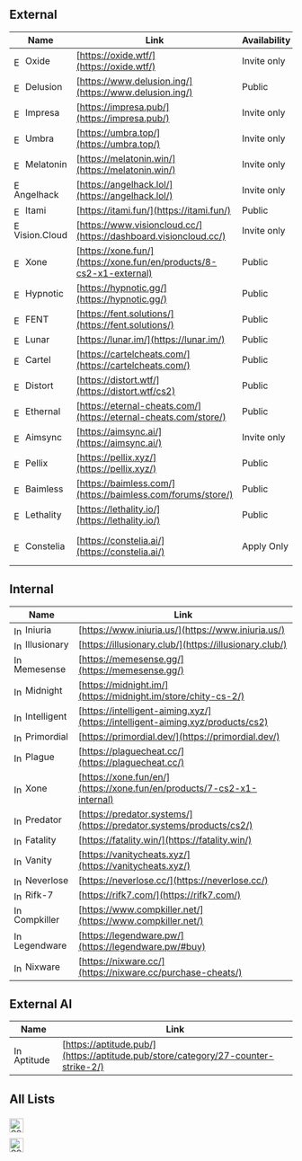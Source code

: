 ## External

| Name                                                                                                | Link                                                                   | Availability  | Price         | Notes         |
|-----------------------------------------------------------------------------------------------------|------------------------------------------------------------------------|---------------|---------------|---------------|
| <img src="https://i.imgur.com/cIZfNPa.png" alt="External Icon" width="16" height="16" style="vertical-align: middle;"> Oxide         | [https://oxide.wtf/](https://oxide.wtf/)                               | Invite only | €15.00 |               |
| <img src="https://i.imgur.com/ThrFKUa.png" alt="External Icon" width="16" height="16" style="vertical-align: middle;"> Delusion      | [https://www.delusion.ing/](https://www.delusion.ing/)                 | Public      | $9.99  |               |
| <img src="https://i.imgur.com/57YZOGR.png" alt="External Icon" width="16" height="16" style="vertical-align: middle;"> Impresa       | [https://impresa.pub/](https://impresa.pub/)                           | Invite only | €8.00  |               |
| <img src="https://i.imgur.com/M16uWMQ.png" alt="External Icon" width="16" height="16" style="vertical-align: middle;"> Umbra         | [https://umbra.top/](https://umbra.top/)                               | Invite only | €12.99 |               |
| <img src="https://i.imgur.com/6iwDydl.png" alt="External Icon" width="16" height="16" style="vertical-align: middle;"> Melatonin     | [https://melatonin.win/](https://melatonin.win/)                       | Invite only | $9.99  |               |
| <img src="https://i.imgur.com/lTic2vy.png" alt="External Icon" width="16" height="16" style="vertical-align: middle;"> Angelhack     | [https://angelhack.lol/](https://angelhack.lol/)                       | Invite only | £3.00  |               |
| <img src="https://i.imgur.com/nZqgKj5.png" alt="External Icon" width="16" height="16" style="vertical-align: middle;"> Itami         | [https://itami.fun/](https://itami.fun/)                               | Public      | €5.00  |               |
| <img src="https://i.imgur.com/u2gzGUY.png" alt="External Icon" width="16" height="16" style="vertical-align: middle;"> Vision.Cloud  | [https://www.visioncloud.cc/](https://dashboard.visioncloud.cc/)       | Invite only | €5.00  |               |
| <img src="https://i.imgur.com/vtSmVUh.png" alt="External Icon" width="16" height="16" style="vertical-align: middle;"> Xone          | [https://xone.fun/](https://xone.fun/en/products/8-cs2-x1-external)    | Public      | 499₽   |               |
| <img src="https://i.imgur.com/8YyRwau.png" alt="External Icon" width="16" height="16" style="vertical-align: middle;"> Hypnotic      | [https://hypnotic.gg/](https://hypnotic.gg/)                           | Public      | $4.99  |               |
| <img src="https://i.imgur.com/B2OYVVi.png" alt="External Icon" width="16" height="16" style="vertical-align: middle;"> FENT          | [https://fent.solutions/](https://fent.solutions/)                     | Public      | €9.99  |               |
| <img src="https://i.imgur.com/NS8ThFx.png" alt="External Icon" width="16" height="16" style="vertical-align: middle;"> Lunar         | [https://lunar.im/](https://lunar.im/)                                 | Public      | €6.99  |               |
| <img src="https://i.imgur.com/dQhuLwO.png" alt="External Icon" width="16" height="16" style="vertical-align: middle;"> Cartel        | [https://cartelcheats.com/](https://cartelcheats.com/)                 | Public      | $6.50  |               |
| <img src="https://i.imgur.com/3BZNS4e.png" alt="External Icon" width="16" height="16" style="vertical-align: middle;"> Distort       | [https://distort.wtf/](https://distort.wtf/cs2)                        | Public      | $15.00 |               |
| <img src="https://i.imgur.com/qAe7W04.png" alt="External Icon" width="16" height="16" style="vertical-align: middle;"> Ethernal      | [https://eternal-cheats.com/](https://eternal-cheats.com/store/)       | Public      | €9.00  |               |
| <img src="https://i.imgur.com/kPCY3LQ.png" alt="External Icon" width="16" height="16" style="vertical-align: middle;"> Aimsync       | [https://aimsync.ai/](https://aimsync.ai/)                             | Invite only | €14.99 |               |
| <img src="https://i.imgur.com/0hOhoYU.png" alt="External Icon" width="16" height="16" style="vertical-align: middle;"> Pellix        | [https://pellix.xyz/](https://pellix.xyz/)                             | Public      | $4.00  |               |
| <img src="https://i.imgur.com/uDBQ9xP.png" alt="External Icon" width="16" height="16" style="vertical-align: middle;"> Baimless      | [https://baimless.com/](https://baimless.com/forums/store/)            | Public      | €12.99 | Writes Memory |
| <img src="https://i.imgur.com/602B3vX.png" alt="External Icon" width="16" height="16" style="vertical-align: middle;"> Lethality     | [https://lethality.io/](https://lethality.io/)                         | Public      | $9.00  |               |
| <img src="https://i.imgur.com/c6oBnXD.png" alt="External Icon" width="16" height="16" style="vertical-align: middle;"> Constelia     | [https://constelia.ai/](https://constelia.ai/)                         | Apply Only  | $200   | ONLY LUA & LT |


## Internal

| Name                                                                                                  | Link                                                           |
|-------------------------------------------------------------------------------------------------------|----------------------------------------------------------------|
| <img src="https://i.imgur.com/SLJicy8.png" alt="Internal Icon" width="16" height="16" style="vertical-align: middle;"> Iniuria    | [https://www.iniuria.us/](https://www.iniuria.us/)             |
| <img src="https://i.imgur.com/HlI2lxC.png" alt="Internal Icon" width="16" height="16" style="vertical-align: middle;"> Illusionary| [https://illusionary.club/](https://illusionary.club/)         |
| <img src="https://i.imgur.com/dboHbgA.png" alt="Internal Icon" width="16" height="16" style="vertical-align: middle;"> Memesense  | [https://memesense.gg/](https://memesense.gg/)                 |
| <img src="https://i.imgur.com/bdhcvVy.png" alt="Internal Icon" width="16" height="16" style="vertical-align: middle;"> Midnight   | [https://midnight.im/](https://midnight.im/store/chity-cs-2/)  |
| <img src="https://i.imgur.com/0eKhuqt.png" alt="Internal Icon" width="16" height="16" style="vertical-align: middle;"> Intelligent| [https://intelligent-aiming.xyz/](https://intelligent-aiming.xyz/products/cs2) |
| <img src="https://i.imgur.com/1JXaaPv.png" alt="Internal Icon" width="16" height="16" style="vertical-align: middle;"> Primordial | [https://primordial.dev/](https://primordial.dev/)             |
| <img src="https://i.imgur.com/ij3pxi8.png" alt="Internal Icon" width="16" height="16" style="vertical-align: middle;"> Plague     | [https://plaguecheat.cc/](https://plaguecheat.cc/)             |
| <img src="https://i.imgur.com/vtSmVUh.png" alt="Internal Icon" width="16" height="16" style="vertical-align: middle;"> Xone       | [https://xone.fun/en/](https://xone.fun/en/products/7-cs2-x1-internal) |
| <img src="https://i.imgur.com/GW3qMW4.png" alt="Internal Icon" width="16" height="16" style="vertical-align: middle;"> Predator   | [https://predator.systems/](https://predator.systems/products/cs2/) |
| <img src="https://i.imgur.com/CuOkzbO.png" alt="Internal Icon" width="16" height="16" style="vertical-align: middle;"> Fatality   | [https://fatality.win/](https://fatality.win/)                 |
| <img src="https://i.imgur.com/yDutLyk.png" alt="Internal Icon" width="16" height="16" style="vertical-align: middle;"> Vanity     | [https://vanitycheats.xyz/](https://vanitycheats.xyz/)         |
| <img src="https://i.imgur.com/McfleRb.png" alt="Internal Icon" width="16" height="16" style="vertical-align: middle;"> Neverlose  | [https://neverlose.cc/](https://neverlose.cc/)                 |
| <img src="https://i.imgur.com/DpRGEUW.png" alt="Internal Icon" width="16" height="16" style="vertical-align: middle;"> Rifk-7     | [https://rifk7.com/](https://rifk7.com/)                       |
| <img src="https://i.imgur.com/USLHY7M.png" alt="Internal Icon" width="16" height="16" style="vertical-align: middle;"> Compkiller | [https://www.compkiller.net/](https://www.compkiller.net/)     |
| <img src="https://i.imgur.com/p5udVOD.png" alt="Internal Icon" width="16" height="16" style="vertical-align: middle;"> Legendware | [https://legendware.pw/](https://legendware.pw/#buy)           |
| <img src="https://i.imgur.com/y9WLzCN.png" alt="Internal Icon" width="16" height="16" style="vertical-align: middle;"> Nixware    | [https://nixware.cc/](https://nixware.cc/purchase-cheats/)     |


## External AI

| Name      | Link                                                               |
|-----------|--------------------------------------------------------------------|
| <img src="https://i.imgur.com/SUw9T07.png" alt="Internal Icon" width="16" height="16" style="vertical-align: middle;"> Aptitude  | [https://aptitude.pub/](https://aptitude.pub/store/category/27-counter-strike-2/) |


## All Lists

<a href="https://github.com/ZuhuInc/Cheat-Lists-By-Zuhu/blob/main/CS2%20List.md" style="border: 0; display: inline-block; margin-top: 5px; margin-bottom: 5px;"> <img src="https://i.imgur.com/IdCqwSb.png" alt="CS2 Cheat List" height="25" style="vertical-align: middle;"></a>                                        
<a href="https://github.com/ZuhuInc/Cheat-Lists-By-Zuhu/blob/main/MC%20List.md" style="border: 0; display: inline-block; margin-top: 5px; margin-bottom: 5px;"> <img src="https://i.imgur.com/Cx7vwk1.png" alt="CS2 Cheat List" height="25" style="vertical-align: middle;"></a>                                         
